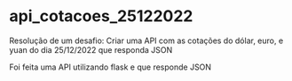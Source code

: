 # api_cotacoes_25122022
Resolução de um desafio: Criar uma API com as cotações do dólar, euro, e yuan do dia 25/12/2022 que responda JSON

Foi feita uma API utilizando flask e que responde JSON
